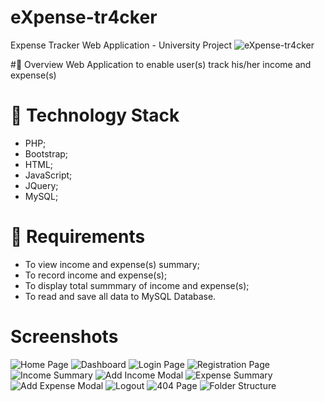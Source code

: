 # eXpense-tr4cker
Expense Tracker Web Application - University Project
![eXpense-tr4cker](https://github.com/s-takoor/eXpense-tr4cker/assets/screenshots/eXpense-tr4cker.gif)

#:rocket: Overview
Web Application to enable user(s) track his/her income and expense(s)

# :wrench: Technology Stack
- PHP;
- Bootstrap;
- HTML;
- JavaScript;
- JQuery;
- MySQL;

# :space_invader: Requirements
- To view income and expense(s) summary;
- To record income and expense(s);
- To display total summmary of income and expense(s);
- To read and save all data to MySQL Database.

# Screenshots
![Home Page](https://github.com/s-takoor/eXpense-tr4cker/assets/screenshots/HomePage.png#gh-dark-mode-only)
![Dashboard](https://github.com/s-takoor/eXpense-tr4cker/assets/screenshots/Dashboard.png#gh-dark-mode-only)
![Login Page](https://github.com/s-takoor/eXpense-tr4cker/assets/screenshots/LoginPage.png#gh-dark-mode-only)
![Registration Page](https://github.com/s-takoor/eXpense-tr4cker/assets/screenshots/RegistrationPage.png#gh-dark-mode-only)
![Income Summary](https://github.com/s-takoor/eXpense-tr4cker/assets/screenshots/IncomeSummary.png#gh-dark-mode-only)
![Add Income Modal](https://github.com/s-takoor/eXpense-tr4cker/assets/screenshots/AddIncomeModal.png#gh-dark-mode-only)
![Expense Summary](https://github.com/s-takoor/eXpense-tr4cker/assets/screenshots/ExpenseSummary.png#gh-dark-mode-only)
![Add Expense Modal](https://github.com/s-takoor/eXpense-tr4cker/assets/screenshots/AddExpenseModal.png#gh-dark-mode-only)
![Logout](https://github.com/s-takoor/eXpense-tr4cker/assets/screenshots/LogoutModal.png#gh-dark-mode-only)
![404 Page](https://github.com/s-takoor/eXpense-tr4cker/assets/screenshots/eXpense-tr4cker-404.gif#gh-dark-mode-only)
![Folder Structure](https://github.com/s-takoor/eXpense-tr4cker/assets/screenshots/FolderStructure.png#gh-dark-mode-only)
